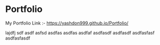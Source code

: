 # Portfolio
My Portfolio Link :-
https://yashdon999.github.io/Portfolio/

lajdfj
sdf
asdf
asfsd
asdfas
asdfas
asdfaf
asdfasdf
asdfasdf
asdfasfasf
asdfasfasdf
